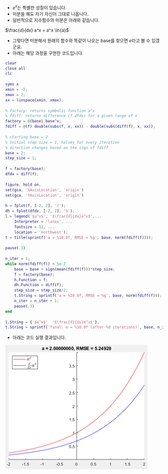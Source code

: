 * $e^x$는 특별한 성질이 있습니다. 
* 미분을 해도 자기 자신이 그대로 나옵니다. 
* 일반적으로 지수함수의 미분은 아래와 같습니다.

$\frac{d}{dx} a^x = a^x \ln{a}$

* 그렇다면 미분해서 원래의 함수와 똑같이 나오는 base를 찾으면 $e$라고 볼 수 있겠군요. 
* 아래는 해당 과정을 구현한 코드입니다.


```matlab
clear
close all
clc

syms x
xmin = -2;
xmax = 2;
xx = linspace(xmin, xmax);

% factory: returns symbolic function a^x
% fdiff: returns difference (f-dfdx) for a given range of x
factory = @(base) base^x;
fdiff = @(f) double(subs(f, x, xx)) - double(subs(diff(f), x, xx));

% starting base = 2
% initial step size = 1, halves for every iteration
% direction changes based on the sign of fdiff
base = 2;
step_size = 1;

f = factory(base);
dfdx = diff(f);

figure, hold on,
set(gca, 'XAxisLocation', 'origin')
set(gca, 'YAxisLocation', 'origin')

h = fplot(f, [-2, 2], 'r');
dh = fplot(dfdx, [-2, 2], 'b');
l = legend('$a^x$', '$\frac{d}{dx}a^x$',...
    Interpreter = 'latex', ...
    fontsize = 12, ...
    location = 'northwest');
t = title(sprintf('a = %10.8f, RMSE = %g', base, norm(fdiff(f))));

pause(.3)

n_iter = 1;
while norm(fdiff(f)) > 1e-7
    base = base + sign(mean(fdiff(f)))*step_size;
    f = factory(base);
    h.Function = f;
    dh.Function = diff(f);
    step_size = step_size/2;
    t.String = sprintf('a = %10.8f, RMSE = %g', base, norm(fdiff(f)));
    n_iter = n_iter + 1;
    pause(.3)
end

l.String = {'$e^x$'  '$\frac{d}{dx}e^x$'};
t.String = sprintf('final: e = %10.8f (after %d iterations)', base, n_iter);
```

* 아래는 코드 실행 결과입니다.

![](https://github.com/keizikang/lazymatlab/blob/master/finding_e/finding_e.gif)
